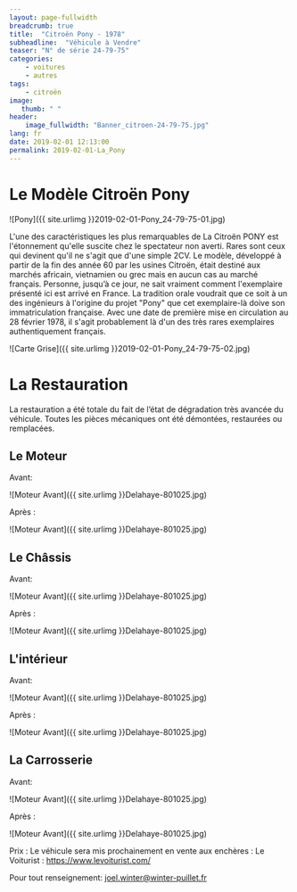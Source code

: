 ```yaml
---
layout: page-fullwidth
breadcrumb: true
title:  "Citroën Pony - 1978"
subheadline:  "Véhicule à Vendre"
teaser: "N° de série 24-79-75"
categories:
    - voitures
    - autres
tags:
    - citroën
image:
   thumb: " "
header:
    image_fullwidth: "Banner_citroen-24-79-75.jpg"
lang: fr
date: 2019-02-01 12:13:00
permalink: 2019-02-01-La_Pony
---
```

# Le Modèle Citroën Pony

![Pony]({{ site.urlimg }}2019-02-01-Pony_24-79-75-01.jpg)

L'une des caractéristiques les plus remarquables de La Citroën PONY est l'étonnement qu'elle suscite chez le spectateur non averti. Rares sont ceux qui devinent qu'il ne s'agit que d'une simple 2CV.
Le modèle, développé à partir de la fin des année 60 par les usines Citroën, était destiné aux marchés africain, vietnamien ou grec mais en aucun cas au marché français.
Personne, jusqu’à ce jour, ne sait vraiment comment l'exemplaire présenté ici est arrivé en France. La tradition orale voudrait que ce soit à un des ingénieurs à l'origine du projet "Pony" que cet exemplaire-là  doive son immatriculation française.
Avec une date de première mise en circulation au 28 février 1978, il s'agit probablement là d'un des très rares exemplaires authentiquement français.

![Carte Grise]({{ site.urlimg }}2019-02-01-Pony_24-79-75-02.jpg)


# La Restauration

La restauration a été totale du fait de l’état de dégradation très avancée du véhicule. Toutes les pièces mécaniques ont été démontées, restaurées ou remplacées.


## Le Moteur

 Avant:

![Moteur Avant]({{ site.urlimg }}Delahaye-801025.jpg)


 Après :
 
 ![Moteur Avant]({{ site.urlimg }}Delahaye-801025.jpg)
 
 
## Le Châssis

 Avant:

![Moteur Avant]({{ site.urlimg }}Delahaye-801025.jpg)


 Après :
 
 ![Moteur Avant]({{ site.urlimg }}Delahaye-801025.jpg)


## L'intérieur

 Avant:

![Moteur Avant]({{ site.urlimg }}Delahaye-801025.jpg)


 Après :
 
 ![Moteur Avant]({{ site.urlimg }}Delahaye-801025.jpg)

 
## La Carrosserie

 Avant:

![Moteur Avant]({{ site.urlimg }}Delahaye-801025.jpg)


 Après :
 
 ![Moteur Avant]({{ site.urlimg }}Delahaye-801025.jpg)

 


Prix : Le véhicule sera mis prochainement en vente aux enchères : Le Voiturist : https://www.levoiturist.com/

Pour tout renseignement: joel.winter@winter-puillet.fr